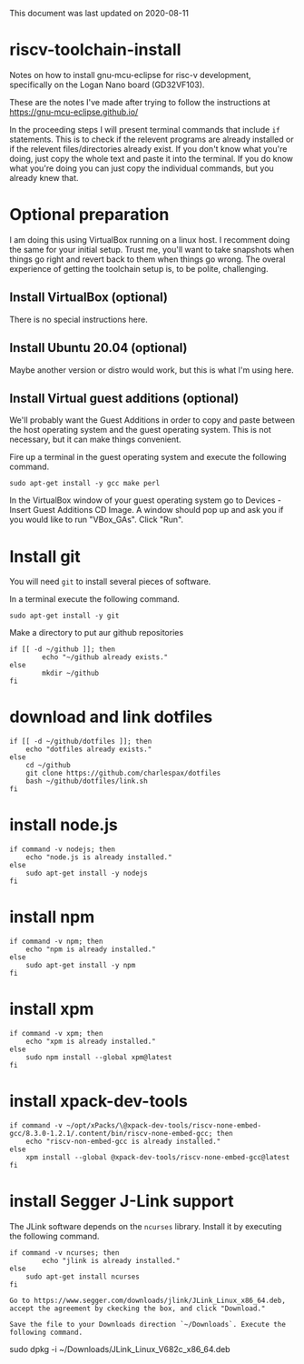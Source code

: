 This document was last updated on 2020-08-11

# riscv-toolchain-install
Notes on how to install gnu-mcu-eclipse for risc-v development, specifically on the Logan Nano board (GD32VF103).

These are the notes I've made after trying to follow the instructions at https://gnu-mcu-eclipse.github.io/

In the proceeding steps I will present terminal commands that include `if` statements. This is to check if the relevent programs are already installed or if the relevent files/directories already exist. If you don't know what you're doing, just copy the whole text and paste it into the terminal. If you do know what you're doing you can just copy the individual commands, but you already knew that.

# Optional preparation
I am doing this using VirtualBox running on a linux host. I recomment doing the same for your initial setup. Trust me, you'll want to take snapshots when things go right and revert back to them when things go wrong. The overal experience of getting the toolchain setup is, to be polite, challenging.

## Install VirtualBox (optional)
There is no special instructions here.

## Install Ubuntu 20.04 (optional)
Maybe another version or distro would work, but this is what I'm using here.

## Install Virtual guest additions (optional)
We'll probably want the Guest Additions in order to copy and paste between the host operating system and the guest operating system. This is not necessary, but it can make things convenient.

Fire up a terminal in the guest operating system and execute the following command.
```
sudo apt-get install -y gcc make perl
```

In the VirtualBox window of your guest operating system go to Devices - Insert Guest Additions CD Image. A window should pop up and ask you if you would like to run "VBox\_GAs". Click "Run".


# Install git
You will need `git` to install several pieces of software.

In a terminal execute the following command.
```
sudo apt-get install -y git
```

Make a directory to put aur github repositories
```
if [[ -d ~/github ]]; then
    	echo "~/github already exists."
else
    	mkdir ~/github
fi
```

# download and link dotfiles
```
if [[ -d ~/github/dotfiles ]]; then
	echo "dotfiles already exists."
else
	cd ~/github
	git clone https://github.com/charlespax/dotfiles
	bash ~/github/dotfiles/link.sh
fi
```

# install  node.js
```
if command -v nodejs; then
	echo "node.js is already installed."
else
	sudo apt-get install -y nodejs
fi
```


# install npm
```
if command -v npm; then
	echo "npm is already installed."
else
	sudo apt-get install -y npm
fi
```


# install xpm
```
if command -v xpm; then
	echo "xpm is already installed."
else
	sudo npm install --global xpm@latest
fi
```


# install xpack-dev-tools
```
if command -v ~/opt/xPacks/\@xpack-dev-tools/riscv-none-embed-gcc/8.3.0-1.2.1/.content/bin/riscv-none-embed-gcc; then
	echo "riscv-non-embed-gcc is already installed."
else
	xpm install --global @xpack-dev-tools/riscv-none-embed-gcc@latest
fi
```

# install Segger J-Link support
The JLink software depends on the `ncurses` library. Install it by executing the following command.
```
if command -v ncurses; then
        echo "jlink is already installed."
else
	sudo apt-get install ncurses
fi

Go to https://www.segger.com/downloads/jlink/JLink_Linux_x86_64.deb, accept the agreement by ckecking the box, and click "Download."

Save the file to your Downloads direction `~/Downloads`. Execute the following command.
```
sudo dpkg -i ~/Downloads/JLink_Linux_V682c_x86_64.deb
```
